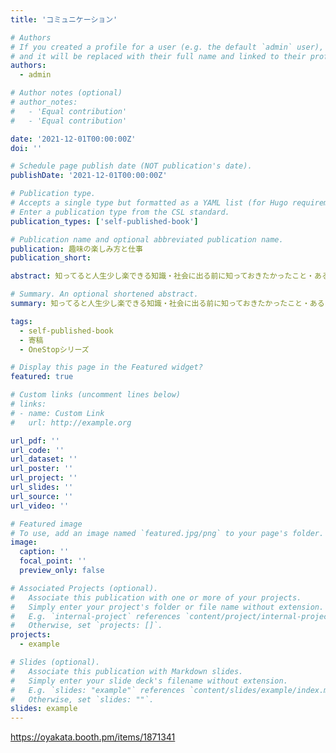 ```yaml
---
title: 'コミュニケーション'

# Authors
# If you created a profile for a user (e.g. the default `admin` user), write the username (folder name) here
# and it will be replaced with their full name and linked to their profile.
authors:
  - admin

# Author notes (optional)
# author_notes:
#   - 'Equal contribution'
#   - 'Equal contribution'

date: '2021-12-01T00:00:00Z'
doi: ''

# Schedule page publish date (NOT publication's date).
publishDate: '2021-12-01T00:00:00Z'

# Publication type.
# Accepts a single type but formatted as a YAML list (for Hugo requirements).
# Enter a publication type from the CSL standard.
publication_types: ['self-published-book']

# Publication name and optional abbreviated publication name.
publication: 趣味の楽しみ方と仕事
publication_short: 

abstract: 知ってると人生少し楽できる知識・社会に出る前に知っておきたかったこと・あるいは、現世に転生するときのチート知識。お金、働き方、学歴、家族や人間関係、その他について、著者20人で贈るチート知識。250ページを超える1冊に網羅。人生の意味について、ニヒリズムの観点から考える章を寄稿しました。

# Summary. An optional shortened abstract.
summary: 知ってると人生少し楽できる知識・社会に出る前に知っておきたかったこと・あるいは、現世に転生するときのチート知識。お金、働き方、学歴、家族や人間関係、その他について、著者20人で贈るチート知識。250ページを超える1冊に網羅。

tags:
  - self-published-book
  - 寄稿
  - OneStopシリーズ

# Display this page in the Featured widget?
featured: true

# Custom links (uncomment lines below)
# links:
# - name: Custom Link
#   url: http://example.org

url_pdf: ''
url_code: ''
url_dataset: ''
url_poster: ''
url_project: ''
url_slides: ''
url_source: ''
url_video: ''

# Featured image
# To use, add an image named `featured.jpg/png` to your page's folder.
image:
  caption: ''
  focal_point: ''
  preview_only: false

# Associated Projects (optional).
#   Associate this publication with one or more of your projects.
#   Simply enter your project's folder or file name without extension.
#   E.g. `internal-project` references `content/project/internal-project/index.md`.
#   Otherwise, set `projects: []`.
projects:
  - example

# Slides (optional).
#   Associate this publication with Markdown slides.
#   Simply enter your slide deck's filename without extension.
#   E.g. `slides: "example"` references `content/slides/example/index.md`.
#   Otherwise, set `slides: ""`.
slides: example
---
```


https://oyakata.booth.pm/items/1871341
